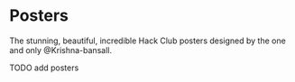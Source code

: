 # Posters

The stunning, beautiful, incredible Hack Club posters designed by the one and only @Krishna-bansall.

TODO add posters
